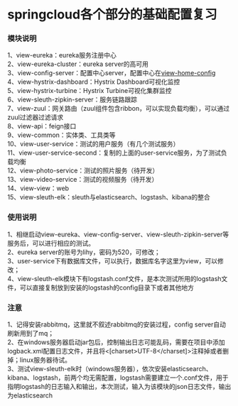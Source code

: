 # springcloud各个部分的基础配置复习

### 模块说明
1、view-eureka：eureka服务注册中心<br>
2、view-eureka-cluster：eureka server的高可用<br>
3、view-config-server：配置中心server，配置中心在[view-home-config](https://github.com/huanyingtoyou/view-home-config)<br>
4、view-hystrix-dashboard：Hystrix Dashboard可视化监控<br>
5、view-hystrix-turbine：Hystrix Turbine可视化集群监控<br>
6、view-sleuth-zipkin-server：服务链路跟踪<br>
7、view-zuul：网关路由（zuul组件包含ribbon，可以实现负载均衡），可以通过zuul过滤器过滤请求<br>
8、view-api：feign接口<br>
9、view-common：实体类、工具类等<br>
10、view-user-service：测试的用户服务（有几个测试服务）<br>
11、view-user-service-second：复制的上面的user-service服务，为了测试负载均衡<br>
12、view-photo-service：测试的照片服务（待开发）<br>
13、view-video-service：测试的视频服务（待开发）<br>
14、view-view：web<br>
15、view-sleuth-elk：sleuth与elasticsearch、logstash、kibana的整合

### 使用说明
1、相继启动view-eureka、view-config-server、view-sleuth-zipkin-server等服务后，可以进行相应的测试。<br>
2、eureka server的账号为lihy，密码为520，可修改；<br>
3、user-service下有数据库文件，可以执行，数据库名字这里为view，可以修改；<br>
4、view-sleuth-elk模块下有logstash.conf文件，是本次测试所用的logstash文件，可以直接复制放到安装的logstash的config目录下或者其他地方

### 注意
1、记得安装rabbitmq，这里就不叙述rabbitmq的安装过程，config server自动刷新用到了mq；<br>
2、在windows服务器启动jar包后，控制输出日志可能乱码，需要在项目中添加logback.xml配置日志文件，并且将<[charset>UTF-8</charset]>注释掉或者删掉；linux服务器待试。<br>
3、测试view-sleuth-elk时（windows服务器），依次安装elasticsearch、kibana、logstash，前两个均无需配置，logstash需要建立一个.conf文件，用于指明logstash的日志输入和输出，本次测试，输入为该模块的json日志文件，输出为elasticsearch

